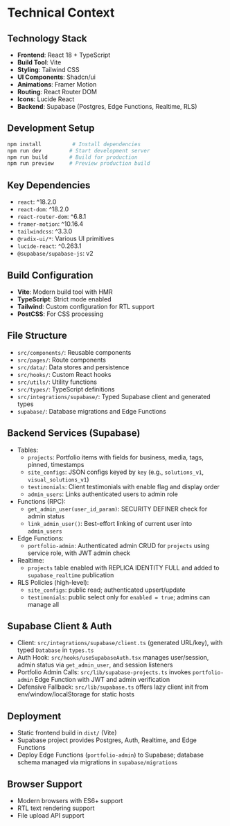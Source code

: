 # Technical Context

## Technology Stack
- **Frontend**: React 18 + TypeScript
- **Build Tool**: Vite
- **Styling**: Tailwind CSS
- **UI Components**: Shadcn/ui
- **Animations**: Framer Motion
- **Routing**: React Router DOM
- **Icons**: Lucide React
- **Backend**: Supabase (Postgres, Edge Functions, Realtime, RLS)

## Development Setup
```bash
npm install          # Install dependencies
npm run dev         # Start development server
npm run build       # Build for production
npm run preview     # Preview production build
```

## Key Dependencies
- `react`: ^18.2.0
- `react-dom`: ^18.2.0
- `react-router-dom`: ^6.8.1
- `framer-motion`: ^10.16.4
- `tailwindcss`: ^3.3.0
- `@radix-ui/*`: Various UI primitives
- `lucide-react`: ^0.263.1
 - `@supabase/supabase-js`: v2

## Build Configuration
- **Vite**: Modern build tool with HMR
- **TypeScript**: Strict mode enabled
- **Tailwind**: Custom configuration for RTL support
- **PostCSS**: For CSS processing

## File Structure
- `src/components/`: Reusable components
- `src/pages/`: Route components
- `src/data/`: Data stores and persistence
- `src/hooks/`: Custom React hooks
- `src/utils/`: Utility functions
- `src/types/`: TypeScript definitions
 - `src/integrations/supabase/`: Typed Supabase client and generated types
 - `supabase/`: Database migrations and Edge Functions

## Backend Services (Supabase)
- Tables:
  - `projects`: Portfolio items with fields for business, media, tags, pinned, timestamps
  - `site_configs`: JSON configs keyed by `key` (e.g., `solutions_v1`, `visual_solutions_v1`)
  - `testimonials`: Client testimonials with enable flag and display order
  - `admin_users`: Links authenticated users to admin role
- Functions (RPC):
  - `get_admin_user(user_id_param)`: SECURITY DEFINER check for admin status
  - `link_admin_user()`: Best-effort linking of current user into `admin_users`
- Edge Functions:
  - `portfolio-admin`: Authenticated admin CRUD for `projects` using service role, with JWT admin check
- Realtime:
  - `projects` table enabled with REPLICA IDENTITY FULL and added to `supabase_realtime` publication
- RLS Policies (high-level):
  - `site_configs`: public read; authenticated upsert/update
  - `testimonials`: public select only for `enabled = true`; admins can manage all

## Supabase Client & Auth
- Client: `src/integrations/supabase/client.ts` (generated URL/key), with typed `Database` in `types.ts`
- Auth Hook: `src/hooks/useSupabaseAuth.tsx` manages user/session, admin status via `get_admin_user`, and session listeners
- Portfolio Admin Calls: `src/lib/supabase-projects.ts` invokes `portfolio-admin` Edge Function with JWT and admin verification
- Defensive Fallback: `src/lib/supabase.ts` offers lazy client init from env/window/localStorage for static hosts

## Deployment
- Static frontend build in `dist/` (Vite)
- Supabase project provides Postgres, Auth, Realtime, and Edge Functions
- Deploy Edge Functions (`portfolio-admin`) to Supabase; database schema managed via migrations in `supabase/migrations`

## Browser Support
- Modern browsers with ES6+ support
- RTL text rendering support
- File upload API support
